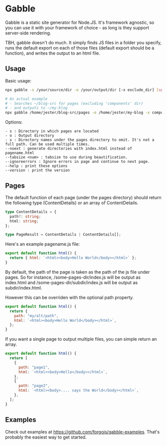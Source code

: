 # Gabble

Gabble is a static site generator for Node.JS. It's framework agnostic, so you can use it with your framework of choice - as long is they support server-side rendering.

TBH, gabble doesn't do much. It simply finds JS files in a folder you specify, runs the default export on each of those files (default export should be a function), and writes the output to an html file.

## Usage

Basic usage:

```sh
npx gabble -s /your/source/dir -o /your/output/dir [-x exclude_dir] [options]

# An actual example
# - Searches ~/blog-src for pages (excluding 'components' dir)
# - and outputs to ~/my-blog
npx gabble /home/jester/blog-src/pages -o /home/jester/my-blog -x components
```

Options:

```
- s : Directory in which pages are located
- o : Output directory
- x : Directory names under the pages directory to omit. It's not a full path. Can be used multiple times.
--noext : generate directories with index.html instead of pagename.html
--tabsize <num> : tabsize to use during beautification.
--ignoreerrors : Ignore errors in page and continue to next page.
--help : print these options
--version : print the version
```

## Pages

The default function of each page (under the pages directory) should return the following type (ContentDetails) or an array of ContentDetails.

```ts
type ContentDetails = {
  path?: string;
  html: string;
};

type PageResult = ContentDetails | ContentDetails[];
```

Here's an example pagename.js file:

```js
export default function html() {
  return { html: `<html><body>Hello World</body></html>` };
}
```

By default, the path of the page is taken as the path of the js file under pages. So for instance, /some-pages-dir/index.js will be output as index.html and /some-pages-dir/subdir/index.js will be output as subdir/index.html.

However this can be overriden with the optional path property.

```js
export default function html() {
  return {
    path: "my/alt/path",
    html: `<html><body>Hello World</body></html>`,
  };
}
```

If you want a single page to output multiple files, you can simple return an array.

```js
export default function html() {
  return [
    {
      path: "page1",
      html: `<html><body>Hello</body></html>`,
    },
    {
      path: "page2",
      html: `<html><body>.... says the World</body></html>`,
    },
  ];
}
```

## Examples

Check out examples at https://github.com/forgojs/gabble-examples. That's probably the easiest way to get started.